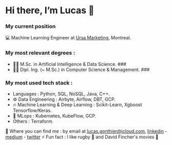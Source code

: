 # Hi there, I’m Lucas 👋 #
### My current position
:computer: Machine Learning Engineer at [Ursa Marketing](https://ursa.marketing/en/), Montreal.

### My most relevant degrees :
  - :man_student: M.Sc. in Artificial Intelligence & Data Science. ###
  - :man_student: Dipl. Ing. (~ M.Sc.) in Computer Science & Management. ###

### My most used tech stack :
  - Languages : Python, SQL, NoSQL, Java, C++.
  - :gear: Data Engineering : Airbyte, Airflow, DBT, GCP.
  - :fire: Machine Learning & Deep Learning : Scikit-Learn, Xgboost Tensorflow/Keras.
  - :link: MLops : Kubernetes, KubeFlow, GCP.
  - Others : Terraform.
  



:metal: Where you can find me : by email at [lucas.gonthier@icloud.com](lucas.gonthier@icloud.com), [linkedin](https://www.linkedin.com/in/lucas-gonthier-101/) - [medium](https://medium.com/@lucas.gonthier) - [twitter](https://twitter.com/GonthierLucas4)
⚡ Fun fact : I like rugby :rugby_football: and David Fincher's movies :cinema:

<!---
lugonthier/lugonthier is a ✨ special ✨ repository because its `README.md` (this file) appears on your GitHub profile.
You can click the Preview link to take a look at your changes.
--->
